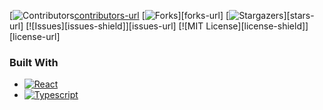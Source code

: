 <!-- PROJECT SHIELDS -->
[![Contributors][contributors-shield][contributors-url]
[![Forks][forks-shield]][forks-url]
[![Stargazers][stars-shield]][stars-url]
[![Issues][issues-shield]][issues-url]
[![MIT License][license-shield]][license-url]


### Built With

* [![React][React.js]][React-url]
* [![Typescript][Typescript.com]][Typescript-url]








<!-- LINKS & IMAGES -->
[contributors-shield]: https//img.shields.io/github/contributors/zxhjlk/Accessible-Routes.svg?style=for-the-badge
[contributors-url]: https://github.com/zxhjlk/Accessible-Routes/graphs/contributors
[forks-shield]: https://img.shields.io/github/forks/zxhjlk/Accessible-Routes.svg?style=for-the-badge
[stars-shield]: https://img.shields.io/github/stars/zxhjlk/Accessible-Routes.svg?style=for-the-badge

[Typescript.com]: https://img.shields.io/badge/Typescript-blue?style=for-the-badge&logo=typescript&logoColor=white
[Typescript-url]: https://www.typescriptlang.org/
[React.js]: https://img.shields.io/badge/React-20232A?style=for-the-badge&logo=react&logoColor=61DAFB
[React-url]: https://reactjs.org/